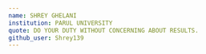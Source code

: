 ```yaml
---
name: SHREY GHELANI
institution: PARUL UNIVERSITY
quote: DO YOUR DUTY WITHOUT CONCERNING ABOUT RESULTS.
github_user: Shrey139
---
```

